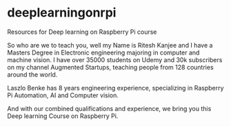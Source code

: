 # deeplearningonrpi
Resources for Deep learning on Raspberry Pi course

So who are we to teach you, well my Name is Ritesh Kanjee and I have a Masters Degree in Electronic engineering majoring in computer and machine vision. I have over 35000 students on Udemy and 30k subscribers on my channel Augmented Startups, teaching people from 128 countries around the world.

Laszlo Benke has 8 years engineering experience, specializing in Raspberry Pi Automation, AI and Computer vision.

And with our combined qualifications and experience, we bring you this Deep learning Course on Raspberry Pi. 
